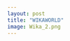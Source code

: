 ```yaml
---
layout: post
title: "WIKAWORLD"
image: Wika_2.png
---
```


<iframe class='featured image" frameboard="0" src="https://itch.io/embed-upload/7442323?color=333333" allowfullscreen="" width="960" height="660" style="margin-left:-175px !important; ">Play WIKAWORLD on itch.io</a></iframe>

